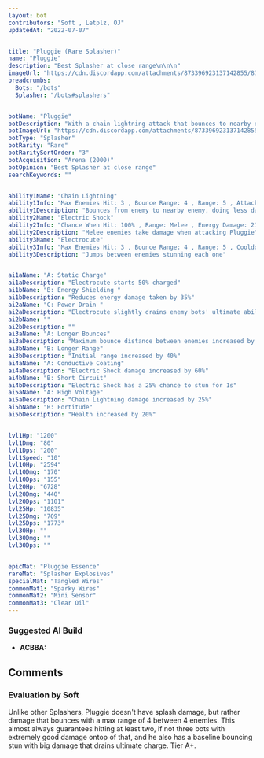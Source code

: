 ```yaml
---
layout: bot
contributors: "Soft , Letplz, OJ"
updatedAt: "2022-07-07"


title: "Pluggie (Rare Splasher)"
name: "Pluggie"
description: "Best Splasher at close range\n\n\n"
imageUrl: "https://cdn.discordapp.com/attachments/873396923137142855/873396927117557771/pluggie.png"
breadcrumbs:
  Bots: "/bots"
  Splasher: "/bots#splashers"


botName: "Pluggie"
botDescription: "With a chain lightning attack that bounces to nearby enemies, Pluggie is amped up for battle"
botImageUrl: "https://cdn.discordapp.com/attachments/873396923137142855/873396927117557771/pluggie.png"
botType: "Splasher"
botRarity: "Rare"
botRaritySortOrder: "3"
botAcquisition: "Arena (2000)"
botOpinion: "Best Splasher at close range"
searchKeywords: ""


ability1Name: "Chain Lightning"
ability1Info: "Max Enemies Hit: 3 , Bounce Range: 4 , Range: 5 , Attack Speed: 1.1s , Energy Damage: 75% - 125%"
ability1Description: "Bounces from enemy to nearby enemy, doing less damage each jump"
ability2Name: "Electric Shock"
ability2Info: "Chance When Hit: 100% , Range: Melee , Energy Damage: 21%"
ability2Description: "Melee enemies take damage when attacking Pluggie"
ability3Name: "Electrocute"
ability3Info: "Max Enemies Hit: 3 , Bounce Range: 4 , Range: 5 , Cooldown: 9s , Energy Damage: 125% - 208% , Stun Duration: 1s"
ability3Description: "Jumps between enemies stunning each one"


ai1aName: "A: Static Charge"
ai1aDescription: "Electrocute starts 50% charged"
ai1bName: "B: Energy Shielding "
ai1bDescription: "Reduces energy damage taken by 35%"
ai2aName: "C: Power Drain "
ai2aDescription: "Electrocute slightly drains enemy bots' ultimate abilities"
ai2bName: ""
ai2bDescription: ""
ai3aName: "A: Longer Bounces"
ai3aDescription: "Maximum bounce distance between enemies increased by 25%"
ai3bName: "B: Longer Range"
ai3bDescription: "Initial range increased by 40%"
ai4aName: "A: Conductive Coating"
ai4aDescription: "Electric Shock damage increased by 60%"
ai4bName: "B: Short Circuit"
ai4bDescription: "Electric Shock has a 25% chance to stun for 1s"
ai5aName: "A: High Voltage"
ai5aDescription: "Chain Lightning damage increased by 25%"
ai5bName: "B: Fortitude"
ai5bDescription: "Health increased by 20%"


lvl1Hp: "1200"
lvl1Dmg: "80"
lvl1Dps: "200"
lvl1Speed: "10"
lvl10Hp: "2594"
lvl10Dmg: "170"
lvl10Dps: "155"
lvl20Hp: "6728"
lvl20Dmg: "440"
lvl20Dps: "1101"
lvl25Hp: "10835"
lvl25Dmg: "709"
lvl25Dps: "1773"
lvl30Hp: ""
lvl30Dmg: ""
lvl30Dps: ""


epicMat: "Pluggie Essence"
rareMat: "Splasher Explosives"
specialMat: "Tangled Wires"
commonMat1: "Sparky Wires"
commonMat2: "Mini Sensor"
commonMat3: "Clear Oil"
---
```


### Suggested AI Build
- **ACBBA:**

## Comments

### Evaluation by Soft
Unlike other Splashers, Pluggie doesn't have splash damage, but rather damage that bounces with a max range of 4 between 4 enemies. This almost always guarantees hitting at least two, if not three bots with extremely good damage ontop of that, and he also has a baseline bouncing stun with big damage that drains ultimate charge. Tier A+.

